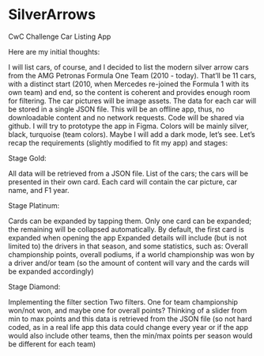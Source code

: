 # SilverArrows
CwC Challenge Car Listing App


Here are my initial thoughts:

I will list cars, of course, and I decided to list the modern silver arrow cars from the AMG Petronas Formula One Team (2010 - today). That’ll be 11 cars, with a distinct start (2010, when Mercedes re-joined the Formula 1 with its own team) and end, so the content is coherent and provides enough room for filtering.
The car pictures will be image assets. The data for each car will be stored in a single JSON file. This will be an offline app, thus, no downloadable content and no network requests.
Code will be shared via github.
I will try to prototype the app in Figma. Colors will be mainly silver, black, turquoise (team colors). Maybe I will add a dark mode, let’s see.
Let’s recap the requirements (slightly modified to fit my app) and stages:

Stage Gold:

All data will be retrieved from a JSON file.
List of the cars; the cars will be presented in their own card.
Each card will contain the car picture, car name, and F1 year.

Stage Platinum:

Cards can be expanded by tapping them. Only one card can be expanded; the remaining will be collapsed automatically.
By default, the first card is expanded when opening the app
Expanded details will include (but is not limited to) the drivers in that season, and some statistics, such as: Overall championship points, overall podiums, if a world championship was won by a driver and/or team (so the amount of content will vary and the cards will be expanded accordingly)

Stage Diamond:

Implementing the filter section
Two filters. One for team championship won/not won, and maybe one for overall points? Thinking of a slider from min to max points and this data is retrieved from the JSON file (so not hard coded, as in a real life app this data could change every year or if the app would also include other teams, then the min/max points per season would be different for each team)
